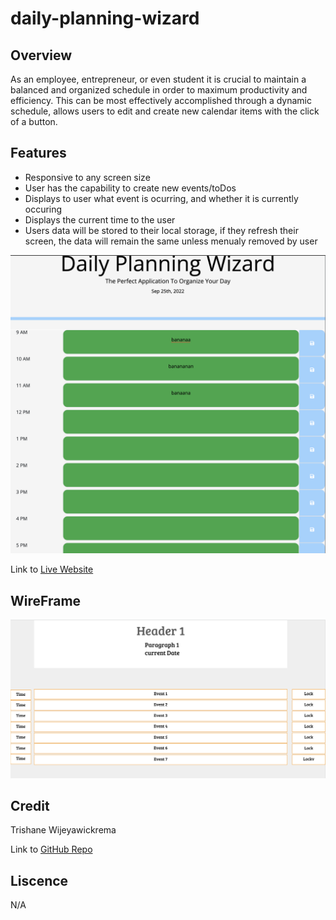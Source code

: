 # daily-planning-wizard


## Overview

As an employee, entrepreneur, or even student it is crucial to maintain a balanced and organized schedule in order to maximum productivity and
efficiency. This can be most effectively accomplished through a dynamic schedule, allows users to edit and create new calendar items with the click of
a button.

## Features
- Responsive to any screen size
- User has the capability to create new events/toDos
- Displays to user what event is ocurring, and whether it is currently occuring
- Displays the current time to the user
- Users data will be stored to their local storage, if they refresh their screen, the data will remain the same unless menualy removed by user

![screenshot](develop/images/daily-planning-wizard-screenshot.png)

Link to [Live Website](https://trishaneww.github.io/daily-planning-wizard/)

## WireFrame

![screenshot](develop/images/wizard-wireframe.png)

## Credit

Trishane Wijeyawickrema

Link to [GitHub Repo](https://github.com/Trishaneww/daily-planning-wizard)

## Liscence

N/A
